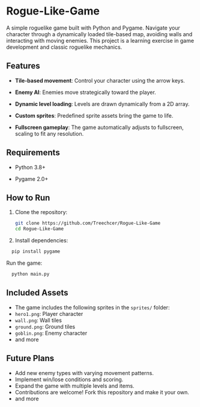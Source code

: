 # Rogue-Like-Game
A simple roguelike game built with Python and Pygame. Navigate your character through a dynamically loaded tile-based map, avoiding walls and interacting with moving enemies. This project is a learning exercise in game development and classic roguelike mechanics.

## Features
- **Tile-based movement**: Control your character using the arrow keys.

- **Enemy AI**: Enemies move strategically toward the player.

- **Dynamic level loading**: Levels are drawn dynamically from a 2D array.

- **Custom sprites**: Predefined sprite assets bring the game to life.

- **Fullscreen gameplay**: The game automatically adjusts to fullscreen, scaling to fit any resolution.

## Requirements
- Python 3.8+

- Pygame 2.0+

## How to Run
1. Clone the repository:
   ```bash
   git clone https://github.com/Treechcer/Rogue-Like-Game
   cd Rogue-Like-Game
2. Install dependencies:
```bash
  pip install pygame
```
Run the game:
```bash
  python main.py
```

## Included Assets
- The game includes the following sprites in the `sprites/` folder:
- `hero1.png`: Player character
- `wall.png`: Wall tiles
- `ground.png`: Ground tiles
- `goblin.png`: Enemy character
- and more

## Future Plans
- Add new enemy types with varying movement patterns.
- Implement win/lose conditions and scoring.
- Expand the game with multiple levels and items.
- Contributions are welcome! Fork this repository and make it your own.
- and more
